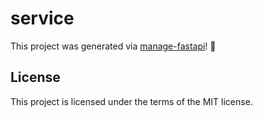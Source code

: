 # service

This project was generated via [manage-fastapi](https://ycd.github.io/manage-fastapi/)! :tada:

## License

This project is licensed under the terms of the MIT license.
